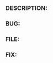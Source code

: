 <!-- ISSUE template -->

### DESCRIPTION:

<!-- Describe what is wrong. --> 

### BUG:

<!--Provide a error text or line.-->
### FILE:

<!-- Specify the file(s) where the problem occured. -->

### FIX:
<!-- Provide a solution to the problem. -->